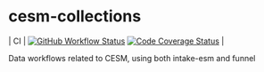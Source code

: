 # cesm-collections
| CI          | [![GitHub Workflow Status][github-ci-badge]][github-ci-link] [![Code Coverage Status][codecov-badge]][codecov-link] |

Data workflows related to CESM, using both intake-esm and funnel

[github-ci-badge]: https://img.shields.io/github/workflow/status/NCAR/esm-collections/CI?label=CI&logo=github&style=for-the-badge
[github-ci-link]: https://github.com/NCAR/esm-collections/actions?query=workflow%3ACI
[codecov-badge]: https://codecov.io/gh/NCAR/esm-collections/branch/main/graph/badge.svg?token=FKrtcVQniV
[codecov-link]: https://codecov.io/gh/NCAR/esm-collections

